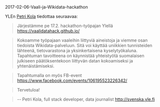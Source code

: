 2017-02-06-Vaali-ja-Wikidata-hackathon

YLEn [Petri Kola](http://twitter.com/pe3) tiedottaa seuraavaa:

> Järjestämme pe 17.2. hackathon-työpajan Ylellä https://vaalidatahack.github.io/

> Kokoamme työpajaan vaaleihin liittyviä aineistoja ja viemme osan tiedoista Wikidata-palveluun. Sitä voi käyttää uniikkien tunnisteiden lähteenä, tietovarastona ja yksinkertaisena kyselytyökaluna. Tapahtuman tavoitteena on käynnistää yhteistyötä suomalaisen julkiseen päätöksentekoon liittyvän datan kokoamiseksi ja yhtenäistämiseksi.

> Tapahtumalla on myös FB-event https://www.facebook.com/events/106195523226342/

> Tervetuloa!

> -- 
> Petri Kola, full stack developer, data journalist
> http://svenska.yle.fi

